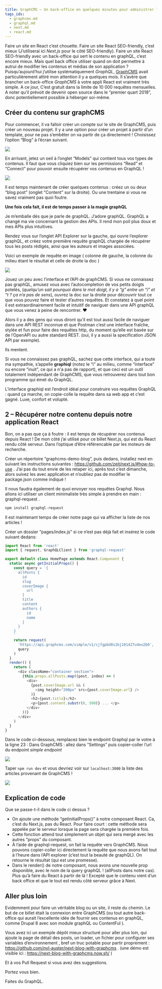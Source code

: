 ```yaml
---
title: GraphCMS – Un back-office en quelques minutes pour administrer les contenus de votre application React ou Next.
tags_ids:
  - graphcms.md
  - graphql.md
  - next.md
  - react.md
---
```


Faire un site en React c’est chouette. Faire un site React SEO-friendly, c’est mieux (J’utiliserai ici _Next.js_ pour le côté SEO-friendly). Faire un site React SEO-friendly avec un back-office qui sert le contenu en graphQL, c’est encore mieux. Mais quel back office utiliser quand on doit permettre à autrui de modifier les contenus et médias de son application ? Puisqu’aujourd’hui j’utilise systématiquement _GraphQL_, [GraphCMS](https://graphcms.com/) avait particulièrement attiré mon attention il y a quelques mois. Il s’avère que brancher un back-office _GraphCMS_ à votre appli React est vraiment très simple. A ce jour, C’est gratuit dans la limite de 10 000 requêtes mensuelles. A noter qu’il prévoit de devenir open source dans le “premier quart 2018”, donc potentiellement possible à héberger soi-même.

## Créer du contenu sur graphCMS

Pour commencer, il va falloir créer un compte sur le site de GraphCMS, puis créer un nouveau projet. Il y a une option pour créer un projet à partir d’un template, pour ne pas s’embêter on va partir de ça directement ! Choisissez l’option “Blog” à l’écran suivant.

<img src="/images/graphcms-account-creation.png"/>

En arrivant, jetez un oeil à l’onglet “Models” qui contient tous vos types de contenus. Il faut que vous cliquiez bien sur les permissions “Read” et “Connect” pour pouvoir ensuite récupérer vos contenus en GraphQL !

<img src="/images/graphcms-models.png"/>

Il est temps maintenant de créer quelques contenus : créez un ou deux “blog post” (onglet “Content” sur la droite). Ou une trentaine si vous ne savez vraiment pas quoi foutre.

**Une fois cela fait, il est de temps passer à la magie graphQL**

Je m’emballe dès que je parle de graphQL. J’adore graphQL. GraphQL a changé ma vie concernant la gestion des APIs. Il rend mon poil plus doux et mes APIs plus intuitives.

Rendez vous sur l’onglet API Explorer sur la gauche, qui ouvre l’explorer graphQL, et créez votre première requête graphQL chargée de récupérer tous les posts rédigés, ainsi que les auteurs et images associées.

Voici un exemple de requête en image ( colonne de gauche, la colonne du milieu étant le résultat et celle de droite la doc )

<img src="/images/graphcms-api-explorer.png"/>

Jouez un peu avec l’interface et l’API de graphCMS. Si vous ne connaissez pas graphQL, amusez vous avec l’autocompletion de vos petits doigts potelés, (_quelqu’un sait pourquoi dans le mot doigt, il y a “g” entre un “i” et “t ? ça n’a pas de sens_), ouvrez la doc sur la droite pour découvrir tout ce que vous pouvez faire et tester d’autres requêtes. Et constatez à quel point il est extraordinairement facile et intuitif de naviguer dans une API graphQL que vous venez à peine de rencontrer. ♥

Alors il y a des gens qui vous diront qu’il est tout aussi facile de naviguer dans une API REST inconnue et que Postman c’est une interface fraîche, stylée et fun pour faire des requêtes http, du moment qu’elle est basée sur de l’OpenAPI ou autre standard REST. (oui, il y a aussi la specification JSON API par exemple).

Ils mentent.

Si vous ne connaissez pas graphQL, sachez que cette interface, qui a toute ma sympathie, s’appelle **graphiql** (notez le “i” au milieu, comme “interface” ou encore “inuit”, ce qui a n'a pas de rapport), et que ceci est un outil totalement indépendant de GraphCMS, que vous retrouverez dans tout bon programme qui émet du GraphQL.

L’interface graphiql est l’endroit idéal pour construire vos requêtes GraphQL : quand ça marche, on copie-colle la requête dans sa web app et c’est gagné. Luxe, confort et volupté.

## 2 – Récupérer notre contenu depuis notre application React

Bon, on a pas que ça à foutre : il est temps de récupérer nos contenus depuis React ! De mon côté j’ai utilisé pour ce billet Next.js, qui est du React rendu côté serveur. Dans l’optique d’être référencable par les moteurs de recherche.

Créer un répertoire “graphcms-demo-blog”, puis dedans, installez next en suivant les instructions suivantes : https://github.com/zeit/next.js/#how-to-use . J’ai pas du tout envie de les retaper ici, après tout c’est dimanche, alors suivez les avec application et n’oubliez pas de modifier le package.json comme indiqué !

Il nous faudra également de quoi envoyer nos requêtes Graphql. Nous allons ici utiliser un client minimaliste très simple à prendre en main : graphql-request .

```sh
npm install graphql-request
```

Il est maintenant temps de créer notre page qui va afficher la liste de nos articles !

Créer un dossier “pages/index.js” si ce n’est pas déjà fait et insérez le code suivant dedans:

```js
import React from 'react'
import { request, GraphQLClient } from 'graphql-request'

export default class HomePage extends React.Component {
  static async getInitialProps() {
    const query = `{
      allPosts {
        id
        slug
        coverImage {
          url
        }
        title
        content
        authors {
          id
          name
        }
      }
    }
    `
    return request(
      'https://api.graphcms.com/simple/v1/cjfgpbd8s1bj101427u4eu2b0',
      query
    )
  }
  render() {
    return (
      <div className="container section">
        {this.props.allPosts.map((post, index) => (
          <div>
            {post.coverImage.url && (
              <img height="200px" src={post.coverImage.url} />
            )}
            <h2>{post.title}</h2>
            <p>{post.content.substr(0, 500)} ... </p>
          </div>
        ))}
      </div>
    )
  }
}
```

Dans le code ci-dessous, remplacez bien le endpoint Graphql par le votre à la ligne 23 : Dans GraphCMS : allez dans “Settings” puis copier-coller l’url du endpoint _simple endpoint_

<img src="/images/graphcms-endpoints.png"/>

Taper `npm run dev` et vous devriez voir sur `localhost:3000` la liste des articles provenant de GraphCMS !

<img src="/images/graphcms-blog-preview.png"/>

## Explication de code

Que se passe-t-il dans le code ci dessus ?

- On ajoute une méthode “getInitialProps()” à notre composant React. Ca, c’est du Next.js, pas du React. Pour faire court : cette méthode sera appelée par le serveur lorsque la page sera chargée la première fois.
- Cette fonction attend tout simplement un objet qui sera mergé avec les autres “props” du composant.
- À l’aide de graphql-request, on fait la requête vers GraphCMS. Nous pouvons copier-coller ici directement la requête que nous avons fait tout à l’heure dans l’API explorer (c’est tout la beauté de graphQL). On retourne le résultat (qui est une promesse).
- Dans le render() de notre composant, nous avons une nouvelle prop disponible, avec le nom de la query graphQL ! (allPosts dans notre cas). Plus qu’à faire du React à partir de là ! Excepté que le contenu vient d’un back office et que le tout est rendu côté serveur grâce à Next.

## Aller plus loin

Evidemment pour faire un véritable blog ou un site, il reste du chemin. Le but de ce billet était la connexion entre GraphCMS (ou tout autre back-office qui aurait l’excellente idée de fournir ses contenus en graphQL, comme Drupal 8 avec son module graphQL ou ContentFul ).

Vous avez ici un exemple dépôt mieux structuré pour aller plus loin, qui ajoute la page de détail des posts, un loader, un fichier pour configurer ses variables d’environnement , bref un truc potable pour partir proprement : https://github.com/nyl-auster/next-blog-with-graphcms . (une démo est visible ici : https://next-blog-with-graphcms.now.sh/ )

Et à vos Pull Request si vous avez des suggestions.

Portez vous bien.

Faites du GraphQL.
